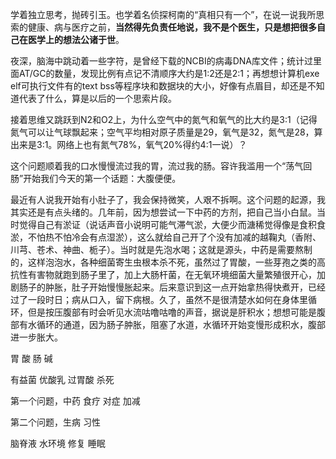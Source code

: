 学着独立思考，抛砖引玉。也学着名侦探柯南的“真相只有一个”，在说一说我所思索的健康、病与医疗之前，**当然得先负责任地说，我不是个医生，只是想把很多自己在医学上的想法公诸于世**。

夜深，脑海中跳动着一些字符，是曾经下载的NCBI的病毒DNA库文件；统计过里面AT/GC的数量，发现比例有点记不清顺序大约是1:2还是2:1；再想想计算机exe elf可执行文件有的text bss等程序块和数据块的大小，好像有点眉目，却还是不知道代表了什么，算是以后的一个思索片段。

接着思维又跳跃到N2和O2上，为什么空气中的氮气和氧气的比大约是3:1（记得氮气可以让气球飘起来；空气平均相对原子质量是29，氧气是32，氮气是28，算出来是3:1。网络上也有氮气78%，氧气20%得约4:1一说）？

这个问题顺着我的口水慢慢流过我的胃，流过我的肠。容许我滥用一个“荡气回肠”开始我们今天的第一个话题：大腹便便。

最近有人说我开始有小肚子了，我会保持微笑，人艰不拆啊。这个问题的起源，我其实还是有点头绪的。几年前，因为想尝试一下中药的方剂，把自己当小白鼠。当时觉得自己有淤证（说话声音小说明可能气滞气淤，大便少而溏稀觉得像是食积食淤，不怕热不怕冷会有点湿淤），这么就给自己开了个没有加减的越鞠丸（香附、川芎、苍术、神曲、栀子）。当时就是先泡水喝；这就是源头，中药是需要熬制的，这样泡泡水，各种细菌寄生虫根本杀不死，虽然过了胃酸，一些芽孢之类的高抗性有害物就跑到肠子里了，加上大肠杆菌，在无氧环境细菌大量繁殖很开心，加剧肠子的肿胀，肚子开始慢慢胀起来。后来意识到这一点开始拿热得快煮开，已经过了一段时日；病从口入，留下病根。久了，虽然不是很清楚水如何在身体里循环，但是按压腹部有时会听见水流咕噜咕噜的声音，据说是肝积水；想想可能是腹部有水循环的通道，因为肠子肿胀，阻塞了水道，水循环开始变慢形成积水，腹部进一步胀大。


胃 酸 肠 碱

有益菌 优酸乳 过胃酸 杀死

第一个问题，中药 食疗 对症 加减

第二个问题，生病 习性

脑脊液 水环境 修复 睡眠
